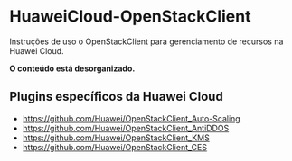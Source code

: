 # HuaweiCloud-OpenStackClient
Instruções de uso o OpenStackClient para gerenciamento de recursos na Huawei Cloud.

**O conteúdo está desorganizado.**

## Plugins específicos da Huawei Cloud
* https://github.com/Huawei/OpenStackClient_Auto-Scaling
* https://github.com/Huawei/OpenStackClient_AntiDDOS
* https://github.com/Huawei/OpenStackClient_KMS
* https://github.com/Huawei/OpenStackClient_CES
